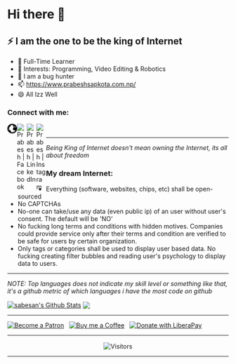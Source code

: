 # Hi there 👋

## ⚡ I am the one to be the king of Internet


- 🌱 Full-Time Learner
- 👯 Interests: Programming, Video Editing & Robotics
- 🔭 I am a bug hunter
- 📫 https://www.prabeshsapkota.com.np/
- 😄 All Izz Well
  
### Connect with me:

[<img align="left" alt="Prabesh" width="22px" src="https://raw.githubusercontent.com/iconic/open-iconic/master/svg/globe.svg" />][website]
[<img align="left" alt="Prabesh | Facebook" width="22px" src="https://cdn.jsdelivr.net/npm/simple-icons@3.4.0/icons/facebook.svg" />][facebook]
[<img align="left" alt="Prabesh | LinkedIn" width="22px" src="https://cdn.jsdelivr.net/npm/simple-icons@v3/icons/linkedin.svg" />][linkedin]
[<img align="left" alt="Prabesh | Instagram" width="22px" src="https://cdn.jsdelivr.net/npm/simple-icons@v3/icons/instagram.svg" />][instagram]

<br />

---

_Being King of Internet doesn't mean owning the Internet, its all about freedom_

### My dream Internet:
- Everything (software, websites, chips, etc) shall be open-sourced
- No CAPTCHAs
- No-one can take/use any data (even public ip) of an user without user's consent. The default will be 'NO'
- No fucking long terms and conditions with hidden motives. Companies could provide service only after their terms and condition are verified to be safe for users by certain organization.
- Only tags or categories shall be used to display user based data. No fucking creating filter bubbles and reading user's psychology to display data to users.

---

_NOTE: Top languages does not indicate my skill level or something like that, it's a github metric of which languages i have the most code on github_

<a href="https://github-readme-stats.sabesansathananthan.vercel.app/api?username=Prabesh01&show_icons=true&hide_border=true&count_private=false&include_all_commits=true&theme=radical">
<img align="center" alt="sabesan's Github Stats" src="https://github-readme-stats.sabesansathananthan.vercel.app/api?username=Prabesh01&show_icons=true&hide_border=true&count_private=false&include_all_commits=true&theme=radical" /></a>
<a href="https://github-readme-stats.sabesansathananthan.vercel.app/api/top-langs/?username=Prabesh01&layout=compact&theme=radical">
  <img align="center" src="https://github-readme-stats.sabesansathananthan.vercel.app/api/top-langs/?username=Prabesh01&layout=compact&theme=radical" />
</a>

---


[<img alt="Become a Patron" width=200 src="https://c5.patreon.com/external/logo/become_a_patron_button.png">](https://www.patreon.com/prabesh) &nbsp; [<img alt="Buy me a Coffee" width=200 src="https://cdn.buymeacoffee.com/buttons/default-yellow.png">](https://www.buymeacoffee.com/prabeshsapkota) &nbsp; [<img alt="Donate with LiberaPay" width=200 height=46 src="https://www.upload.ee/image/12358022/LiberaPay.png">](https://liberapay.com/Prabesh/)


---

<p align=center>                           
  <img align=center  src="https://visitor-badge.laobi.icu/badge?page_id=Prabesh01.Prabesh01" alt="Visitors">                     
</p>

---


[website]: http://prabeshsapkota.info.np/
[facebook]: https://www.facebook.com/ping.prabesh
[instagram]: https://www.instagram.com/pingprabesh
[linkedin]: https://www.linkedin.com/in/pingprabesh

